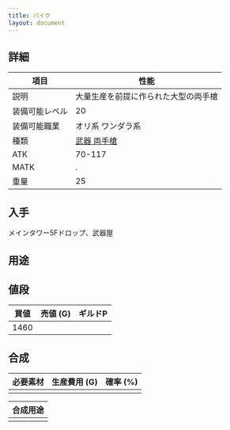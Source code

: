```yaml
---
title: パイク
layout: document
---
```

## 詳細


|項目|性能|
|---|---|
|説明|大量生産を前提に作られた大型の両手槍|
|装備可能レベル|20|
|装備可能職業|オリ系 ワンダラ系|
|種類|[武器 両手槍](武器(両手槍))|
|ATK|70-117|
|MATK|.|
|重量|25|

## 入手

メインタワー5Fドロップ、武器屋

## 用途


## 値段


|買値|売値 (G)|ギルドP|
|---|---|---|
|1460|||
	

## 合成


|必要素材|生産費用 (G)|確率 (%)|
|---|---|---|
||||


|合成用途|
|---|
||
